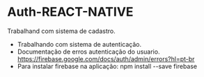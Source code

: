 # Auth-REACT-NATIVE
Trabalhand com sistema de cadastro.
- Trabalhando com sistema de autenticação.
- Documentação de erros  autenticação do usuario. https://firebase.google.com/docs/auth/admin/errors?hl=pt-br
- Para instalar firebase na aplicação: npm install --save firebase
